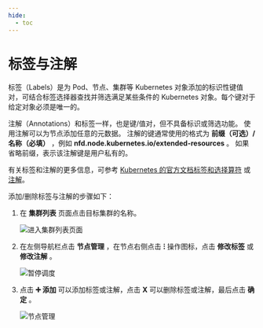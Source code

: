 ```yaml
---
hide:
  - toc
---
```


# 标签与注解

标签（Labels）是为 Pod、节点、集群等 Kubernetes 对象添加的标识性键值对，可结合标签选择器查找并筛选满足某些条件的 Kubernetes 对象。每个键对于给定对象必须是唯一的。

注解（Annotations）和标签一样，也是键/值对，但不具备标识或筛选功能。
使用注解可以为节点添加任意的元数据。
注解的键通常使用的格式为 __前缀（可选）/名称（必填）__ ，例如 __nfd.node.kubernetes.io/extended-resources__ 。
如果省略前缀，表示该注解键是用户私有的。

有关标签和注解的更多信息，可参考 [Kubernetes 的官方文档标签和选择算符](https://kubernetes.io/zh-cn/docs/concepts/overview/working-with-objects/labels/)
或[注解](https://kubernetes.io/zh-cn/docs/concepts/overview/working-with-objects/annotations/)。

添加/删除标签与注解的步骤如下：

1. 在 __集群列表__ 页面点击目标集群的名称。

    ![进入集群列表页面](https://docs.daocloud.io/daocloud-docs-images/docs/kpanda/images/schedule01.png)

2. 在左侧导航栏点击 __节点管理__ ，在节点右侧点击 __ⵗ__ 操作图标，点击 __修改标签__ 或 __修改注解__ 。

    ![暂停调度](https://docs.daocloud.io/daocloud-docs-images/docs/kpanda/images/labels01.png)

3. 点击 __➕ 添加__ 可以添加标签或注解，点击 __X__ 可以删除标签或注解，最后点击 __确定__ 。

    ![节点管理](https://docs.daocloud.io/daocloud-docs-images/docs/kpanda/images/labels02.png)
